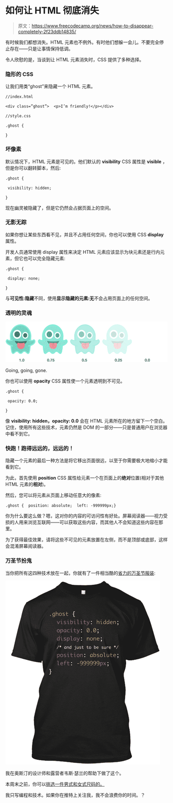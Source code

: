 # 如何让 HTML 彻底消失

> 原文：<https://www.freecodecamp.org/news/how-to-disappear-completely-2f23ddb14835/>

有时候我们都想消失。HTML 元素也不例外。有时他们想躲一会儿。不要完全停止存在——只是让事情保持低调。

令人欣慰的是，当谈到让 HTML 元素消失时，CSS 提供了多种选择。

### 隐形的 CSS

让我们用类“ghost”来隐藏一个 HTML 元素。

```
//index.html
```

```
<div class=”ghost”>  <p>I’m friendly!</p></div>
```

```
//style.css
```

```
.ghost {
```

```
}
```

### 坏像素

默认情况下，HTML 元素是可见的。他们默认的 **visibility** CSS 属性是 **visible** ，但是你可以翻转脚本，然后:

```
.ghost {
```

```
 visibility: hidden;
```

```
}
```

现在幽灵被隐藏了，但是它仍然会占据页面上的空间。

### 无影无踪

如果你想让某些东西看不见，并且不占用任何空间，你也可以使用 CSS **display** 属性。

开发人员通常使用 display 属性来决定 HTML 元素应该显示为块元素还是行内元素，但它也可以完全隐藏元素:

```
.ghost {
```

```
 display: none;
```

```
}
```

与**可见性:隐藏**不同，使用**显示隐藏的元素:无**不会占用页面上的任何空间。

### 透明的灵魂

![VvKVYtHZxvI6TxafCK-PM5JCKLfElNM0y6Oj](img/f131abd6c9e5086871f04843127db55a.png)

Going, going, gone.

你也可以使用 **opacity** CSS 属性使一个元素透明到不可见。

```
.ghost {
```

```
 opacity: 0.0;
```

```
}
```

像 **visibility: hidden，opacity: 0.0** 会在 HTML 元素所在的地方留下一个空白。记住，使用所有这些技术，元素仍然是 DOM 的一部分——只是普通用户在浏览器中看不到它。

### 快跑！跑得远远的，远远的！

隐藏一个元素的最后一种方法是将它移出页面很远，以至于你需要极大地缩小才能看到它。

为此，首先使用 **position** CSS 属性给元素一个在页面上的**绝对**位置(相对于其他 HTML 元素的**相对**)。

然后，您可以将元素从页面上移动任意大的像素:

```
.ghost {  position: absolute;  left: -999999px;}
```

你为什么要这么做？嗯，这对你的内容的可访问性有好处。屏幕阅读器——视力受损的人用来浏览互联网——可以获取这些内容，而其他人不会知道这些内容在那里。

为了获得最佳效果，请将这些不可见的元素放置在左侧，而不是顶部或底部，这样会混淆屏幕阅读器。

### 万圣节扮鬼

当你把所有这四种技术放在一起，你就有了一件相当酷的[省力的万圣节服装](https://www.freecodecamp.com/shop):

![x7PSUq8ODURrsTF8jjGqHc1qU7XnXtgtY2hG](img/bcfd44dcd08e4d1f7e97e678d7ee48ac.png)

我在奥斯汀的设计师和露营者韦斯·瑟兰的帮助下做了这个。

本周末之前，你可以[挑选一件男式和女式尺码的。](https://www.freecodecamp.com/shop)

我只写编程和技术。如果你在推特上关注我，我不会浪费你的时间。？